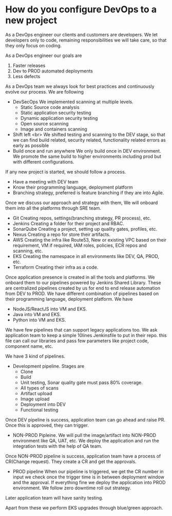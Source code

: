 # How do you configure DevOps to a new project

As a DevOps engineer our clients and customers are developers. We let developers only to code, remaining responsibilities we will take care, so that they only focus on coding.

As a DevOps engineer our goals are
1. Faster releases
2. Dev to PROD automated deployments
3. Less defects

As a DevOps team we always look for best practices and continuously evolve our process. We are following
* DevSecOps
    We implemented scanning at multiple levels.
    * Static Source code analysis
    * Static application security testing
    * Dynamic application security testing
    * Open source scanning
    * Image and containers scanning
* Shift left <br\>
    We shifted testing and scanning to the DEV stage, so that we can find build related, security related, functionality related errors as early as possible
* Build once and run anywhere
    We only build once in DEV environment. We promote the same build to higher environments including prod but with different configurations.

If any new project is started, we should follow a process.
* Have a meeting with DEV team
* Know their programming language, deployment platform
* Branching strategy, preferred is feature branching if they are into Agile.

Once we discuss our approach and strategy with them, We will onboard them into all the platforms through SRE team.
* Git
    Creating repos, settings(branching strategy, PR process), etc.
* Jenkins
    Creating a folder for their project and RBAC.
* SonarQube
    Creating a project, setting up quality gates, profiles, etc.
* Nexus
    Creating a repo for store their artifacts.
* AWS
    Creating the infra like Route53, New or existing VPC based on their requirement, VM if required, IAM roles, policies, ECR repos and scanning, etc.
* EKS
    Creating the namespace in all environments like DEV, QA, PROD, etc.
* Terraform
    Creating their infra as a code.

Once application presence is created in all the tools and platforms. We onboard them to our pipelines powered by Jenkins Shared Library. These are centralized pipelines created by us for end to end release automation from DEV to PROD. We have different combination of pipelines based on their programming language, deployment platform. We have

* NodeJS/ReactJS into VM and EKS.
* Java into VM and EKS.
* Python into VM and EKS.

We have few pipelines that can support legacy applications too. We ask application team to keep a simple 10lines Jenkinsfile to put in their repo. this file can call our libraries and pass few parameters like project code, component name, etc.

We have 3 kind of pipelines.
* Development pipeline. Stages are
    * Clone
    * Build
    * Unit testing, Sonar quality gate must pass 80% coverage.
    * All types of scans
    * Artifact upload
    * Image upload
    * Deployment into DEV
    * Functional testing

Once DEV pipeline is success, application team can go ahead and raise PR. Once this is approved, they can trigger.

* NON-PROD Pipleine.
    We will pull the image/artifact into NON-PROD environment like QA, UAT, etc. We deploy the application and run the integration tests with the help of QA team.

Once NON-PROD pipeline is success, application team have a process of CR(Change request). They create a CR and get the approvals.

* PROD pipeline
    When our pipeline is triggered, we get the CR number in input we check once the trigger time is in between deployment window and the approval. If everything fine we deploy the application into PROD environment. We follow zero downtime roll out strategy.

Later application team will have sanity testing.

Apart from these we perform EKS upgrades through blue/green approach.